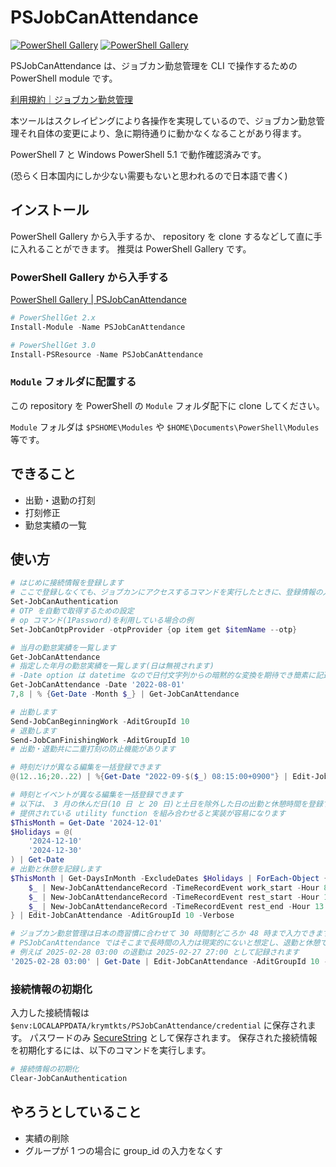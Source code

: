 # PSJobCanAttendance

[![PowerShell Gallery](https://img.shields.io/powershellgallery/v/PSJobCanAttendance)](https://www.powershellgallery.com/packages/PSJobCanAttendance)
[![PowerShell Gallery](https://img.shields.io/powershellgallery/dt/PSJobCanAttendance)](https://www.powershellgallery.com/packages/PSJobCanAttendance)

PSJobCanAttendance は、ジョブカン勤怠管理を CLI で操作するための PowerShell module です。

[利用規約｜ジョブカン勤怠管理](https://jobcan.ne.jp/aup)

本ツールはスクレイピングにより各操作を実現しているので、ジョブカン勤怠管理それ自体の変更により、急に期待通りに動かなくなることがあり得ます。

PowerShell 7 と Windows PowerShell 5.1 で動作確認済みです。

(恐らく日本国内にしか少ない需要もないと思われるので日本語で書く)

## インストール

PowerShell Gallery から入手するか、 repository を clone するなどして直に手に入れることができます。
推奨は PowerShell Gallery です。

### PowerShell Gallery から入手する

[PowerShell Gallery | PSJobCanAttendance](https://www.powershellgallery.com/packages/PSJobCanAttendance/)

```powershell
# PowerShellGet 2.x
Install-Module -Name PSJobCanAttendance

# PowerShellGet 3.0
Install-PSResource -Name PSJobCanAttendance
```

### `Module` フォルダに配置する

この repository を PowerShell の `Module` フォルダ配下に clone してください。

`Module` フォルダは `$PSHOME\Modules` や `$HOME\Documents\PowerShell\Modules` 等です。

## できること

- 出勤・退勤の打刻
- 打刻修正
- 勤怠実績の一覧

## 使い方

```powershell
# はじめに接続情報を登録します
# ここで登録しなくても、ジョブカンにアクセスするコマンドを実行したときに、登録情報の入力が求められます
Set-JobCanAuthentication
# OTP を自動で取得するための設定
# op コマンド(1Password)を利用している場合の例
Set-JobCanOtpProvider -otpProvider {op item get $itemName --otp}

# 当月の勤怠実績を一覧します
Get-JobCanAttendance
# 指定した年月の勤怠実績を一覧します(日は無視されます)
# -Date option は datetime なので日付文字列からの暗黙的な変換を期待でき簡素に記述できます
Get-JobCanAttendance -Date '2022-08-01'
7,8 | % {Get-Date -Month $_} | Get-JobCanAttendance

# 出勤します
Send-JobCanBeginningWork -AditGroupId 10
# 退勤します
Send-JobCanFinishingWork -AditGroupId 10
# 出勤・退勤共に二重打刻の防止機能があります

# 時刻だけが異なる編集を一括登録できます
@(12..16;20..22) | %{Get-Date "2022-09-$($_) 08:15:00+0900"} | Edit-JobCanAttendances -TimeRecordEvent work_start -AditGroupId 10

# 時刻とイベントが異なる編集を一括登録できます
# 以下は、 3 月の休んだ日(10 日 と 20 日)と土日を除外した日の出勤と休憩時間を登録する例です
# 提供されている utility function を組み合わせると実装が容易になります
$ThisMonth = Get-Date '2024-12-01'
$Holidays = @(
    '2024-12-10'
    '2024-12-30'
) | Get-Date
# 出勤と休憩を記録します
$ThisMonth | Get-DaysInMonth -ExcludeDates $Holidays | ForEach-Object {
    $_ | New-JobCanAttendanceRecord -TimeRecordEvent work_start -Hour 8 -Minute 0
    $_ | New-JobCanAttendanceRecord -TimeRecordEvent rest_start -Hour 12 -Minute 0
    $_ | New-JobCanAttendanceRecord -TimeRecordEvent rest_end -Hour 13 -Minute 0
} | Edit-JobCanAttendance -AditGroupId 10 -Verbose

# ジョブカン勤怠管理は日本の商習慣に合わせて 30 時間制どころか 48 時まで入力できます
# PSJobCanAttendance ではそこまで長時間の入力は現実的にないと想定し、退勤と休憩で 30 時間制への変換をサポートします
# 例えば 2025-02-28 03:00 の退勤は 2025-02-27 27:00 として記録されます
'2025-02-28 03:00' | Get-Date | Edit-JobCanAttendance -AditGroupId 10 -TimeRecordEvent work_end
```

### 接続情報の初期化

入力した接続情報は `$env:LOCALAPPDATA/krymtkts/PSJobCanAttendance/credential` に保存されます。
パスワードのみ [SecureString](https://learn.microsoft.com/ja-jp/powershell/module/microsoft.powershell.security/convertto-securestring?view=powershell-7.4#1) として保存されます。
保存された接続情報を初期化するには、以下のコマンドを実行します。

```powershell
# 接続情報の初期化
Clear-JobCanAuthentication
```

## やろうとしていること

- 実績の削除
- グループが 1 つの場合に group_id の入力をなくす
